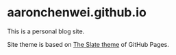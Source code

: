 # aaronchenwei.github.io

This is a personal blog site.

Site theme is based on [The Slate theme](https://github.com/pages-themes/slate) of GitHub Pages.
